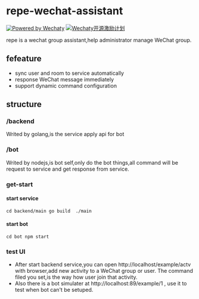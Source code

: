 # repe-wechat-assistant 
[![Powered by Wechaty](https://img.shields.io/badge/Powered%20By-Wechaty-green.svg)](https://github.com/chatie/wechaty)
[![Wechaty开源激励计划](https://img.shields.io/badge/Wechaty-开源激励计划-green.svg)](https://github.com/juzibot/Welcome/wiki/Everything-about-Wechaty)

repe is a wechat group assistant,help administrator manage WeChat group.
## fefeature 
- sync user and room to service automatically 
- response WeChat message immediately 
- support dynamic command configuration 
## structure 
### /backend 
Writed by golang,is the service apply api for bot
### /bot
Writed by nodejs,is bot self,only do the bot things,all command will be request to service and get response from service.
### get-start 
#### start service 
` cd backend/main
go build 
./main `
#### start bot
` cd bot
npm start `
### test UI 
- After start backend service,you can open http://localhost/example/actv with browser,add new activity to a WeChat group or user. The command filed you set,is the way how user join that activity.
- Also there is a bot simulater at http://localhost:89/example/1 , use it to test when bot can't be setuped. 
